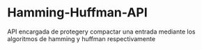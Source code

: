 # Hamming-Huffman-API
API encargada de protegery compactar una entrada mediante los algoritmos de hamming y  huffman respectivamente
